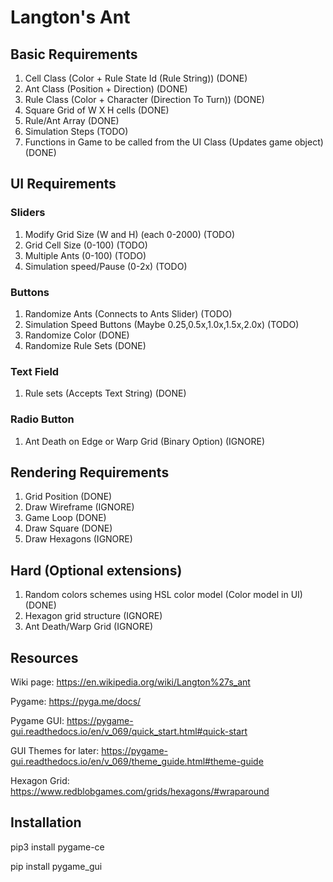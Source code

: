 # Langton's Ant
## Basic Requirements
1. Cell Class (Color + Rule State Id (Rule String)) (DONE)
2. Ant Class (Position + Direction) (DONE)
3. Rule Class (Color + Character (Direction To Turn)) (DONE)
4. Square Grid of W X H cells (DONE)
5. Rule/Ant Array (DONE)
6. Simulation Steps (TODO)
7. Functions in Game to be called from the UI Class (Updates game object) (DONE)

## UI Requirements
### Sliders
1. Modify Grid Size (W and H) (each 0-2000) (TODO)
2. Grid Cell Size (0-100) (TODO)
3. Multiple Ants (0-100) (TODO)
4. Simulation speed/Pause (0-2x) (TODO)

### Buttons
1. Randomize Ants (Connects to Ants Slider) (TODO)
2. Simulation Speed Buttons (Maybe 0.25,0.5x,1.0x,1.5x,2.0x) (TODO)
3. Randomize Color (DONE)
3. Randomize Rule Sets (DONE)

### Text Field
1. Rule sets (Accepts Text String) (DONE)

### Radio Button
1. Ant Death on Edge or Warp Grid (Binary Option) (IGNORE)

## Rendering Requirements
1. Grid Position (DONE)
2. Draw Wireframe (IGNORE)
3. Game Loop (DONE)
4. Draw Square (DONE)
5. Draw Hexagons (IGNORE)

## Hard (Optional extensions)
1. Random colors schemes using HSL color model (Color model in UI) (DONE)
2. Hexagon grid structure (IGNORE)
3. Ant Death/Warp Grid (IGNORE)

## Resources

Wiki page: https://en.wikipedia.org/wiki/Langton%27s_ant

Pygame: https://pyga.me/docs/

Pygame GUI: https://pygame-gui.readthedocs.io/en/v_069/quick_start.html#quick-start

GUI Themes for later: https://pygame-gui.readthedocs.io/en/v_069/theme_guide.html#theme-guide

Hexagon Grid: https://www.redblobgames.com/grids/hexagons/#wraparound

## Installation
pip3 install pygame-ce

pip install pygame_gui
